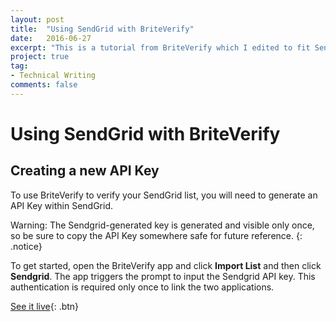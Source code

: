 ```yaml
---
layout: post
title:  "Using SendGrid with BriteVerify"
date:   2016-06-27
excerpt: "This is a tutorial from BriteVerify which I edited to fit SendGrid's doc standards and added to SendGrid's partners' documentation using Markdown, Atom, and Git"
project: true
tag:
- Technical Writing
comments: false
---
```

# Using SendGrid with BriteVerify

## Creating a new API Key
To use BriteVerify to verify your SendGrid list, you will need to generate an API Key within SendGrid. 

Warning: The Sendgrid-generated key is generated and visible only once, so be sure to copy the API Key somewhere safe for future reference. 
{: .notice}

To get started, open the BriteVerify app and click **Import List** and then click **Sendgrid**. The app triggers the prompt to input the Sendgrid API key. This authentication is required only once to link the two applications. 

[See it live](https://sendgrid.com/docs/Integrate/Tutorials/BriteVerify.html){: .btn}
